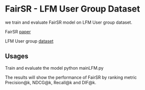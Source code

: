 # FairSR - LFM User Group Dataset
we train and evaluate FairSR model on LFM User group dataset.

FairSR [paper](https://arxiv.org/pdf/2205.00313.pdf)

LFM User group [dataset](https://zenodo.org/record/3475975#.Y3fmMctBxBZ)

Usages
------
Train and evaluate the model
    python mainLFM.py 

The results will show the performance of FairSR by ranking metric Precision@k, NDCG@k, Recall@k and DIF@k.
